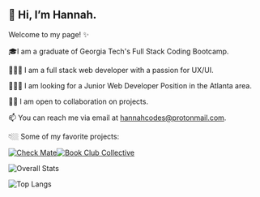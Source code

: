 ## 👋 Hi, I’m Hannah.

Welcome to my page! ✨

🎓I am a graduate of Georgia Tech's Full Stack Coding Bootcamp.

👩🏼‍💻 I am a full stack web developer with a passion for UX/UI.

🕵🏼‍♀️ I am looking for a Junior Web Developer Position in the Atlanta area.

🙋🏼 I am open to collaboration on projects.

📫 You can reach me via email at hannahcodes@protonmail.com.

👇🏼 Some of my favorite projects: 

[![Check Mate](https://github-readme-stats.vercel.app/api/pin/?username=hannahnmcdonald&repo=check-mate&theme=tokyonight)](https://github.com/hannahnmcdonald/check-mate)[![Book Club Collective](https://github-readme-stats.vercel.app/api/pin/?username=hannahnmcdonald&repo=Book-Club-Collective&theme=tokyonight)](https://github.com/hannahnmcdonald/Book-Club-Collective) 


<p align="center">
  
![Overall Stats](https://github-readme-stats.vercel.app/api?username=hannahnmcdonald&count_private=false&show_icons=true&theme=tokyonight) 

![Top Langs](https://github-readme-stats.vercel.app/api/top-langs/?username=hannahnmcdonald&layout=compact&theme=tokyonight)
  
</p>








